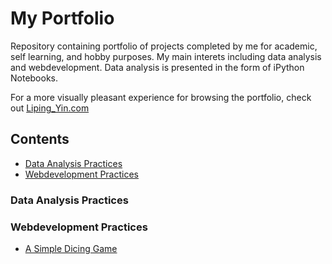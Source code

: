 # My Portfolio
Repository containing portfolio of projects completed by me for academic, self learning, and hobby purposes. My main interets including data analysis and webdevelopment. Data analysis is presented in the form of iPython Notebooks.

For a more visually pleasant experience for browsing the portfolio, check out [Liping_Yin.com](http://sajalsharma.com)
## Contents
 * [Data Analysis Practices](#Data-Analysis-Practices)
 * [Webdevelopment Practices](#Webdevelopment-Practices)

### Data Analysis Practices
### Webdevelopment Practices
   - [A Simple Dicing Game](https://github.com/icylove12/complete-javascript-course-master/tree/main/05-Guess-My-Number/starter)
